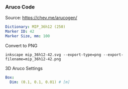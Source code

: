 ### Aruco Code

Source: https://chev.me/arucogen/

```yaml
Dictionary: MIP_36h12 (250)
Marker ID: 42
Marker Size, mm: 100
```

Convert to PNG

```shell
inkscape mip_36h12-42.svg --export-type=png --export-filename=mip_36h12-42.png
```

3D Aruco Settings

```yaml
Box:
  Dim: (0.1, 0.1, 0.01) # [m]
```